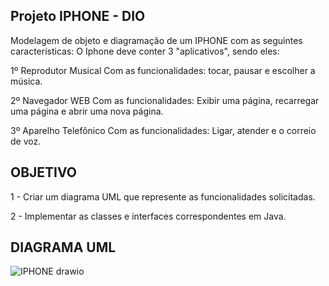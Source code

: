 ## Projeto IPHONE - DIO

Modelagem de objeto e diagramação de um IPHONE com as seguintes características:
O Iphone deve conter 3 "aplicativos", sendo eles:

1º Reprodutor Musical
Com as funcionalidades: tocar, pausar e escolher a música.

2º Navegador WEB
Com as funcionalidades: Exibir uma página, recarregar uma página e abrir uma nova página.

3º Aparelho Telefônico
Com as funcionalidades: Ligar, atender e o correio de voz.

## OBJETIVO
1 - Criar um diagrama UML que represente as funcionalidades solicitadas.

2 - Implementar as classes e interfaces correspondentes em Java.


## DIAGRAMA UML

![IPHONE drawio](https://github.com/Marqss11/dio-trilha-java-basico/assets/146854558/f341bef4-b4bc-4207-b88c-b6f22876ec08)

